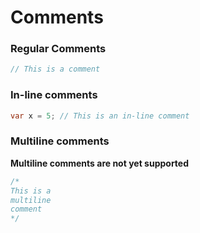# Comments

### Regular Comments

```java
// This is a comment
```

### In-line comments

```java
var x = 5; // This is an in-line comment
```

### Multiline comments

**Multiline comments are not yet supported**

```java
/*
This is a
multiline
comment
*/
```